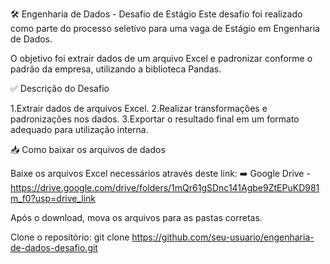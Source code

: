 🛠️ Engenharia de Dados - Desafio de Estágio
Este desafio foi realizado como parte do processo seletivo para uma vaga de Estágio em Engenharia de Dados.

O objetivo foi extrair dados de um arquivo Excel e padronizar conforme o padrão da empresa, utilizando a biblioteca Pandas.

✅ Descrição do Desafio

  1.Extrair dados de arquivos Excel.
  2.Realizar transformações e padronizações nos dados.
  3.Exportar o resultado final em um formato adequado para utilização interna.

📥 Como baixar os arquivos de dados

  Baixe os arquivos Excel necessários através deste link:
  ➡️ Google Drive - https://drive.google.com/drive/folders/1mQr61gSDnc141Agbe9ZtEPuKD981m_f0?usp=drive_link
    
Após o download, mova os arquivos para as pastas corretas.

Clone o repositório: git clone https://github.com/seu-usuario/engenharia-de-dados-desafio.git
